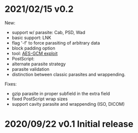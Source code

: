 # 2021/02/15 v0.2

New:
- support w/ parasite: Cab, PSD, Wad
- basic support: LNK
- flag '-f' to force parasiting of arbitrary data
- block padding option
- tool: [AES-GCM exploit](utils/gcm/README.md)
- PostScript:
 - alternate parasite strategy
 - parasite validation
 - distinction between classic parasites and wrappending.

Fixes:
- gzip parasite in proper subfield in the extra field
- fixed PostScript wrap sizes
- support cavity parasite and wrappending (ISO, DICOM)


# 2020/09/22 v0.1 Initial release

